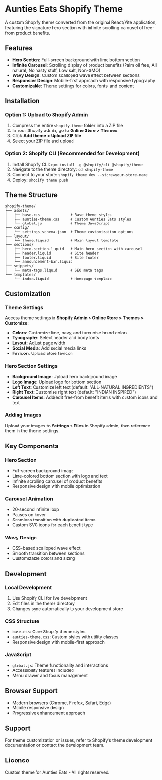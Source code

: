 # Aunties Eats Shopify Theme

A custom Shopify theme converted from the original React/Vite application, featuring the signature hero section with infinite scrolling carousel of free-from product benefits.

## Features

- **Hero Section**: Full-screen background with lime bottom section
- **Infinite Carousel**: Scrolling display of product benefits (Palm oil free, All natural, No nasty stuff, Low salt, Non-GMO)
- **Wavy Design**: Custom scalloped wave effect between sections
- **Responsive Design**: Mobile-first approach with responsive typography
- **Customizable**: Theme settings for colors, fonts, and content

## Installation

### Option 1: Upload to Shopify Admin
1. Compress the entire `shopify-theme` folder into a ZIP file
2. In your Shopify admin, go to **Online Store > Themes**
3. Click **Add theme > Upload ZIP file**
4. Select your ZIP file and upload

### Option 2: Shopify CLI (Recommended for Development)
1. Install Shopify CLI: `npm install -g @shopify/cli @shopify/theme`
2. Navigate to the theme directory: `cd shopify-theme`
3. Connect to your store: `shopify theme dev --store=your-store-name`
4. Deploy: `shopify theme push`

## Theme Structure

```
shopify-theme/
├── assets/
│   ├── base.css              # Base theme styles
│   ├── aunties-theme.css     # Custom Aunties Eats styles
│   └── global.js             # Theme JavaScript
├── config/
│   └── settings_schema.json  # Theme customization options
├── layout/
│   └── theme.liquid          # Main layout template
├── sections/
│   ├── hero-section.liquid   # Main hero section with carousel
│   ├── header.liquid         # Site header
│   ├── footer.liquid         # Site footer
│   └── announcement-bar.liquid
├── snippets/
│   └── meta-tags.liquid      # SEO meta tags
└── templates/
    └── index.liquid          # Homepage template
```

## Customization

### Theme Settings
Access theme settings in **Shopify Admin > Online Store > Themes > Customize**:

- **Colors**: Customize lime, navy, and turquoise brand colors
- **Typography**: Select header and body fonts
- **Layout**: Adjust page width
- **Social Media**: Add social media links
- **Favicon**: Upload store favicon

### Hero Section Settings
- **Background Image**: Upload hero background image
- **Logo Image**: Upload logo for bottom section
- **Left Text**: Customize left text (default: "ALL-NATURAL INGREDIENTS")
- **Right Text**: Customize right text (default: "INDIAN INSPIRED")
- **Carousel Items**: Add/edit free-from benefit items with custom icons and text

### Adding Images
Upload your images to **Settings > Files** in Shopify admin, then reference them in the theme settings.

## Key Components

### Hero Section
- Full-screen background image
- Lime-colored bottom section with logo and text
- Infinite scrolling carousel of product benefits
- Responsive design with mobile optimization

### Carousel Animation
- 20-second infinite loop
- Pauses on hover
- Seamless transition with duplicated items
- Custom SVG icons for each benefit type

### Wavy Design
- CSS-based scalloped wave effect
- Smooth transition between sections
- Customizable colors and sizing

## Development

### Local Development
1. Use Shopify CLI for live development
2. Edit files in the theme directory
3. Changes sync automatically to your development store

### CSS Structure
- `base.css`: Core Shopify theme styles
- `aunties-theme.css`: Custom styles with utility classes
- Responsive design with mobile-first approach

### JavaScript
- `global.js`: Theme functionality and interactions
- Accessibility features included
- Menu drawer and focus management

## Browser Support
- Modern browsers (Chrome, Firefox, Safari, Edge)
- Mobile responsive design
- Progressive enhancement approach

## Support
For theme customization or issues, refer to Shopify's theme development documentation or contact the development team.

## License
Custom theme for Aunties Eats - All rights reserved.
